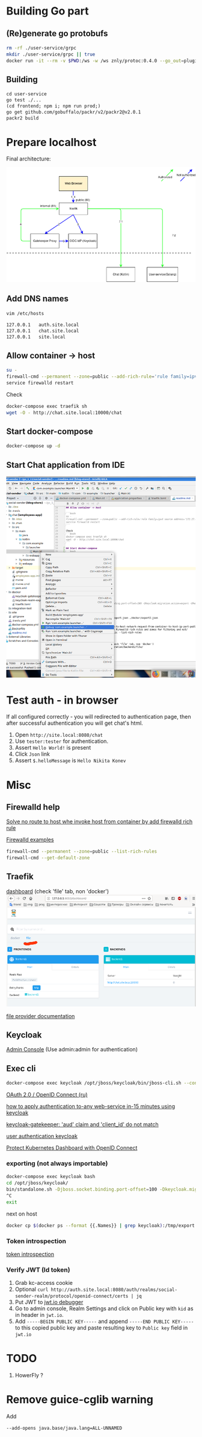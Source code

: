 # Building Go part

## (Re)generate go protobufs
```bash
rm -rf ./user-service/grpc
mkdir ./user-service/grpc || true
docker run -it --rm -v $PWD:/ws -w /ws znly/protoc:0.4.0 --go_out=plugins=grpc:user-service/grpc --plugin=protoc-gen-grpc=/usr/bin/protoc-gen-go -I./protobuf ./protobuf/*.proto
```

## Building
```
cd user-service
go test ./...
(cd frontend; npm i; npm run prod;)
go get github.com/gobuffalo/packr/v2/packr2@v2.0.1
packr2 build
```


# Prepare localhost
Final architecture:

![Architecture](./.markdown/auth.png "Title")

## Add DNS names
`vim /etc/hosts`

```
127.0.0.1   auth.site.local
127.0.0.1   chat.site.local
127.0.0.1   site.local
```

## Allow container -> host

```bash
su -
firewall-cmd --permanent --zone=public --add-rich-rule='rule family=ipv4 source address="172.27.0.0/16" accept'
service firewalld restart
```

Check
```bash
docker-compose exec traefik sh
wget -O - http://chat.site.local:10000/chat
```

## Start docker-compose
```bash
docker-compose up -d
```

## Start Chat application from IDE
![alt text](./.markdown/chat.png "Title")

# Test auth - in browser

If all configured correctly - you will redirected to authentication page, then after successful authentication you
will get chat's html.

1. Open `http://site.local:8080/chat`
2. Use `tester:tester` for authentication.
3. Assert `Hello World!` is present
4. Click `Json` link
5. Assert `$.helloMessage` is `Hello Nikita Konev`

# Misc

## Firewalld help
[Solve no route to host whe invoke host from container by add firewalld rich rule](https://forums.docker.com/t/no-route-to-host-network-request-from-container-to-host-ip-port-published-from-other-container/39063/6)

[Firewalld examples](https://www.rootusers.com/how-to-use-firewalld-rich-rules-and-zones-for-filtering-and-nat/)
```bash
firewall-cmd --permanent --zone=public --list-rich-rules
firewall-cmd --get-default-zone
```
## Traefik
[dashboard](http://127.0.0.1:8010/dashboard/) (check 'file' tab, non 'docker')
![alt text](./.markdown/traefik.png "Title")

[file provider documentation](https://docs.traefik.io/v1.7/configuration/backends/file/)

## Keycloak
[Admin Console](http://auth.site.local:8844/auth/admin) (Use admin:admin for authentication)

## Exec cli
```bash
docker-compose exec keycloak /opt/jboss/keycloak/bin/jboss-cli.sh --connect
```

[OAuth 2.0 / OpenID Connect (ru)](https://habr.com/ru/post/281406/)

[how to apply authentication to-any web-service in-15 minutes using keycloak](https://medium.com/docker-hacks/how-to-apply-authentication-to-any-web-service-in-15-minutes-using-keycloak-and-keycloak-proxy-e4dd88bc1cd5)

[keycloak-gatekeeper: 'aud' claim and 'client_id' do not match](https://stackoverflow.com/questions/53550321/keycloak-gatekeeper-aud-claim-and-client-id-do-not-match/53627747#53627747)

[user authentication keycloak](https://scalac.io/user-authentication-keycloak-2/)

[Protect Kubernetes Dashboard with OpenID Connect](https://itnext.io/protect-kubernetes-dashboard-with-openid-connect-104b9e75e39c)

### exporting (not always importable)
```bash
docker-compose exec keycloak bash
cd /opt/jboss/keycloak/
bin/standalone.sh -Djboss.socket.binding.port-offset=100 -Dkeycloak.migration.action=export -Dkeycloak.migration.provider=singleFile -Dkeycloak.migration.file=/tmp/export.json
^C
exit
```
next on host
```bash
docker cp $(docker ps --format {{.Names}} | grep keycloak):/tmp/export.json ./docker/export2.json
```

### Token introspection
[token introspection](https://www.keycloak.org/docs/latest/authorization_services/index.html#_service_protection_token_introspection)

### Verify JWT (Id token)
1. Grab kc-access cookie
2. Optional `curl http://auth.site.local:8080/auth/realms/social-sender-realm/protocol/openid-connect/certs | jq`
3. Put JWT to [jwt.io debugger](https://jwt.io/)
4. Go to admin console, Realm Settings and click on Public key with `kid` as in header in `jwt.io`.
5. Add `-----BEGIN PUBLIC KEY-----` and append `-----END PUBLIC KEY-----` to this copied public key and paste resulting key to `Public key` field in `jwt.io`

# TODO
1. HowerFly ?


# Remove guice-cglib warning

Add
```
--add-opens java.base/java.lang=ALL-UNNAMED
```